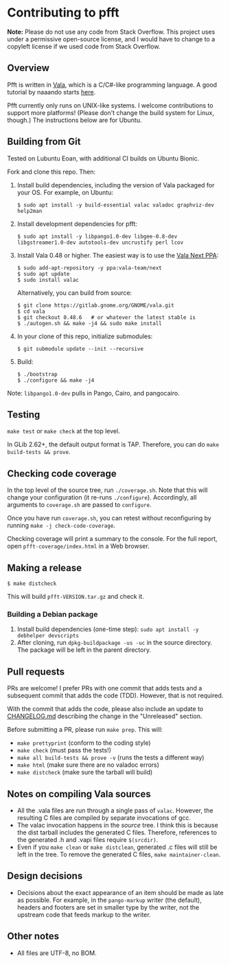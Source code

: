 # Contributing to pfft

**Note:** Please do not use any code from Stack Overflow.  This project uses
under a permissive open-source license, and I would have to change to a
copyleft license if we used code from Stack Overflow.

## Overview

Pfft is written in [Vala](https://wiki.gnome.org/Projects/Vala), which is
a C/C#-like programming language.  A good tutorial by naaando starts
[here](https://naaando.gitbooks.io/the-vala-tutorial/content/en/2-first-program/).

Pfft currently only runs on UNIX-like systems.  I welcome contributions to
support more platforms!  (Please don't change the build system for Linux,
though.)  The instructions below are for Ubuntu.

## Building from Git

Tested on Lubuntu Eoan, with additional CI builds on Ubuntu Bionic.

Fork and clone this repo.  Then:

1. Install build dependencies, including the version of Vala packaged for your
   OS.  For example, on Ubuntu:

       $ sudo apt install -y build-essential valac valadoc graphviz-dev help2man

2. Install development dependencies for pfft:

       $ sudo apt install -y libpango1.0-dev libgee-0.8-dev libgstreamer1.0-dev autotools-dev uncrustify perl lcov

3. Install Vala 0.48 or higher.  The easiest way is to use the
   [Vala Next PPA](https://launchpad.net/~vala-team/+archive/ubuntu/next):

       $ sudo add-apt-repository -y ppa:vala-team/next
       $ sudo apt update
       $ sudo install valac

   Alternatively, you can build from source:

       $ git clone https://gitlab.gnome.org/GNOME/vala.git
       $ cd vala
       $ git checkout 0.48.6   # or whatever the latest stable is
       $ ./autogen.sh && make -j4 && sudo make install

4. In your clone of this repo, initialize submodules:

       $ git submodule update --init --recursive

5. Build:

       $ ./bootstrap
       $ ./configure && make -j4

Note: `libpango1.0-dev` pulls in Pango, Cairo, and pangocairo.

## Testing

`make test` or `make check` at the top level.

In GLib 2.62+, the default output format is TAP.  Therefore, you can do
`make build-tests && prove`.

## Checking code coverage

In the top level of the source tree, run `./coverage.sh`.  Note
that this will change your configuration (it re-runs `./configure`).
Accordingly, all arguments to `coverage.sh` are passed to `configure`.

Once you have run `coverage.sh`, you can retest without reconfiguring by
running `make -j check-code-coverage`.

Checking coverage will print a summary to the console.  For the full report,
open `pfft-coverage/index.html` in a Web browser.

## Making a release

    $ make distcheck

This will build `pfft-VERSION.tar.gz` and check it.

### Building a Debian package

1. Install build dependencies (one-time step):
   `sudo apt install -y debhelper devscripts`
2. After cloning, run `dpkg-buildpackage -us -uc` in the source directory.
   The package will be left in the parent directory.

## Pull requests

PRs are welcome!  I prefer PRs with one commit that adds tests and a subsequent
commit that adds the code (TDD).  However, that is not required.

With the commit that adds the code, please also include an update to
[CHANGELOG.md](CHANGELOG.md) describing the change in the "Unreleased"
section.

Before submitting a PR, please run `make prep`.  This will:

- `make prettyprint` (conform to the coding style)
- `make check` (must pass the tests!)
- `make all build-tests && prove -v` (runs the tests a different way)
- `make html` (make sure there are no valadoc errors)
- `make distcheck` (make sure the tarball will build)

## Notes on compiling Vala sources

- All the .vala files are run through a single pass of `valac`.
  However, the resulting C files are compiled by separate invocations of gcc.
- The valac invocation happens in the _source_ tree.  I think this is because
  the dist tarball includes the generated C files.  Therefore, references
  to the generated .h and .vapi files require `$(srcdir)`.
- Even if you `make clean` or `make distclean`, generated .c files will still
  be left in the tree.  To remove the generated C files,
  `make maintainer-clean`.

## Design decisions

- Decisions about the exact appearance of an item should be made as late
  as possible.  For example, in the `pango-markup` writer (the default),
  headers and footers are set in smaller type by the writer, not the upstream
  code that feeds markup to the writer.

## Other notes

- All files are UTF-8, no BOM.
